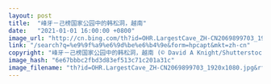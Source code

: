 ```yaml
---
layout: post
title:  "峰牙－己榜国家公园中的韩松洞，越南"
date:   "2021-01-01 16:00:00 +0800"
image_url: "http://cn.bing.com/th?id=OHR.LargestCave_ZH-CN2069899703_1920x1080.jpg&rf=LaDigue_1920x1080.jpg&pid=hp"
link: "/search?q=%e9%9f%a9%e6%9d%be%e6%b4%9e&form=hpcapt&mkt=zh-cn"
copyright: "峰牙－己榜国家公园中的韩松洞，越南 (© David A Knight/Shutterstock)"
image_hash: "6e67bbbc2fbd3d83ef513c71c201a31c"
image_filename: "th?id=OHR.LargestCave_ZH-CN2069899703_1920x1080.jpg&rf=LaDigue_1920x1080.jpg&pid=hp"
---
```

